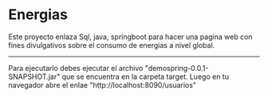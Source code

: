 # Energias
Este proyecto enlaza Sql, java, springboot para hacer una pagina web con fines divulgativos sobre el consumo de energias a nivel global.

---------------------------------
Para ejecutarlo debes ejecutar el archivo "demospring-0.0.1-SNAPSHOT.jar" que se encuentra en la carpeta target.
Luego en tu navegador abre el enlae "http://localhost:8090/usuarios"
